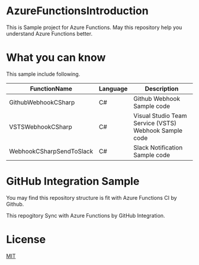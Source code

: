 # AzureFunctionsIntroduction

This is Sample project for Azure Functions. May this repository help you understand Azure Functions better.

# What you can know

This sample include following.

FunctionName | Language | Description
---- | ---- | ----
GithubWebhookCSharp | C# | Github Webhook Sample code
VSTSWebhookCSharp | C# | Visual Studio Team Service (VSTS) Webhook Sample code
WebhookCSharpSendToSlack | C# | Slack Notification Sample code

# GitHub Integration Sample

You may find this repository structure is fit with Azure Functions CI by Github.

This repogitory Sync with Azure Functions by GitHub Integration.

# License

[MIT](https://github.com/guitarrapc/AzureFunctionsIntroduction/blob/master/LICENSE)